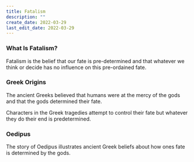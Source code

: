 ```yaml
---
title: Fatalism
description: ""
create_date: 2022-03-29
last_edit_date: 2022-03-29
---
```

### What Is Fatalism?
Fatalism is the belief that our fate is pre-determined and that whatever we think or decide has no influence on this pre-ordained fate.

### Greek Origins
The ancient Greeks believed that humans were at the mercy of the gods and that the gods determined their fate.

Characters in the Greek tragedies attempt to control their fate but whatever they do their end is predetermined.

### Oedipus
The story of Oedipus illustrates ancient Greek beliefs about how ones fate is determined by the gods.
